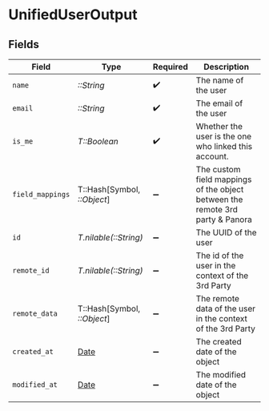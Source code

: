 # UnifiedUserOutput


## Fields

| Field                                                                         | Type                                                                          | Required                                                                      | Description                                                                   |
| ----------------------------------------------------------------------------- | ----------------------------------------------------------------------------- | ----------------------------------------------------------------------------- | ----------------------------------------------------------------------------- |
| `name`                                                                        | *::String*                                                                    | :heavy_check_mark:                                                            | The name of the user                                                          |
| `email`                                                                       | *::String*                                                                    | :heavy_check_mark:                                                            | The email of the user                                                         |
| `is_me`                                                                       | *T::Boolean*                                                                  | :heavy_check_mark:                                                            | Whether the user is the one who linked this account.                          |
| `field_mappings`                                                              | T::Hash[Symbol, *::Object*]                                                   | :heavy_minus_sign:                                                            | The custom field mappings of the object between the remote 3rd party & Panora |
| `id`                                                                          | *T.nilable(::String)*                                                         | :heavy_minus_sign:                                                            | The UUID of the user                                                          |
| `remote_id`                                                                   | *T.nilable(::String)*                                                         | :heavy_minus_sign:                                                            | The id of the user in the context of the 3rd Party                            |
| `remote_data`                                                                 | T::Hash[Symbol, *::Object*]                                                   | :heavy_minus_sign:                                                            | The remote data of the user in the context of the 3rd Party                   |
| `created_at`                                                                  | [Date](https://ruby-doc.org/stdlib-2.6.1/libdoc/date/rdoc/Date.html)          | :heavy_minus_sign:                                                            | The created date of the object                                                |
| `modified_at`                                                                 | [Date](https://ruby-doc.org/stdlib-2.6.1/libdoc/date/rdoc/Date.html)          | :heavy_minus_sign:                                                            | The modified date of the object                                               |